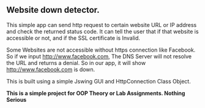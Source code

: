 
## Website down detector. 
This simple app can send http request to certain website URL or IP address and check the returned status code. 
It can tell the user that if that website is accessible or not, and if the SSL certificate is Invalid.

Some Websites are not accessible without https connection like Facebook.
So if we input http://www.facebook.com, The DNS Server will not resolve the URL and returns a denial. 
So in our app, it will show http://www.facebook.com is down.

This is built using a simple Jswing GUI and HttpConnection Class Object.

**This is a simple project for OOP Theory or Lab Assignments. Nothing Serious**
